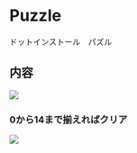 # Puzzle
ドットインストール　パズル

## 内容
<img src="https://user-images.githubusercontent.com/40752235/52681617-c856e200-2f7f-11e9-85dc-6656e459b3aa.png">

### 0から14まで揃えればクリア
<img src="https://user-images.githubusercontent.com/40752235/52681615-c68d1e80-2f7f-11e9-9e2e-04bcc357ead6.png">
